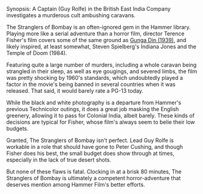 Synopsis: A Captain (Guy Rolfe) in the British East India Company investigates a murderous cult ambushing caravans.

The Stranglers of Bombay is an often-ignored gem in the Hammer library. Playing more like a serial adventure than a horror film, director Terence Fisher's film covers some of the same ground as <a href="/browse/reviews/gunga-din-1939/">Gunga Din (1939)</a>, and likely inspired, at least somewhat, Steven Spielberg's Indiana Jones and the Temple of Doom (1984). 

Featuring quite a large number of murders, including a whole caravan being strangled in their sleep,  as well as eye gougings, and severed limbs, the film was pretty shocking by 1960's standards, which undoubtedly played a factor in the movie's being banned in several countries when it was released. That said, it would barely rate a PG-13 today.

While the black and white photography is a departure from Hammer's previous Technicolor outings, it does a great job masking the English greenery, allowing it to pass for Colonial India, albeit barely. These kinds of decisions are typical for Fisher, whose film's always seem to belie their low budgets.

Granted, The Stranglers of Bombay isn't perfect. Lead Guy Rolfe is workable in a role that should have gone to Peter Cushing, and though Fisher does his best, the small budget does show through at times, especially in the lack of true desert shots.

But none of these flaws is fatal. Clocking in at a brisk 80 minutes, The Stranglers of Bombay is ultimately a competent horror-adventure that deserves mention among Hammer Film's better efforts.

